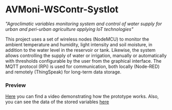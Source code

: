# AVMoni-WSContr-SystIot
*"Agroclimatic variables monitoring system and control of water supply for urban and peri-urban agriculture applying IoT technologies"*

This project uses a set of wireless nodes (NodeMCU) to monitor the ambient temperature and humidity, light intensity and soil moisture, in addition to the water level in the reservoir or tank. Likewise, the system allows controlling the supply of water or irrigation, manually or automatically with thresholds configurable by the user from the graphical interface. The MQTT protocol (RPi) is used for communication, both locally (Node-RED) and remotely (ThingSpeak) for long-term data storage.

### Preview
[Here][Video] you can find a video demonstrating how the prototype works.
Also, you can see the data of the stored variables [here][ThingSpeak]


[Video]: https://youtu.be/SDAUxYumqag
[ThingSpeak]: https://thingspeak.com/channels/1314546
